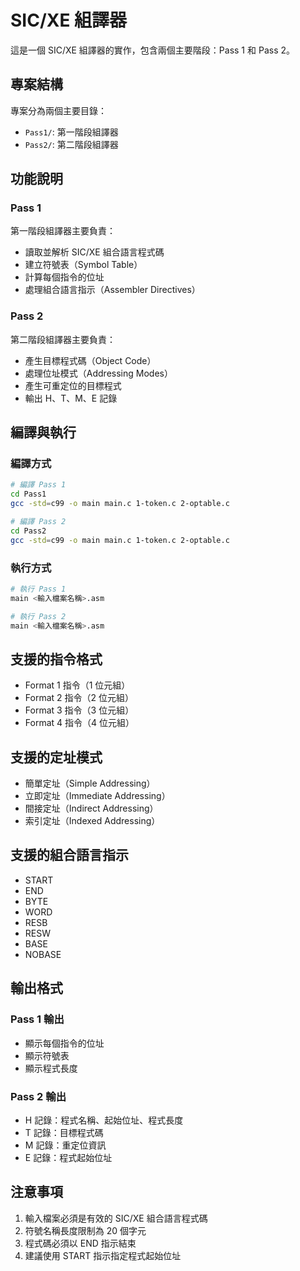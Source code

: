 # SIC/XE 組譯器

這是一個 SIC/XE 組譯器的實作，包含兩個主要階段：Pass 1 和 Pass 2。

## 專案結構

專案分為兩個主要目錄：
- `Pass1/`: 第一階段組譯器
- `Pass2/`: 第二階段組譯器

## 功能說明

### Pass 1
第一階段組譯器主要負責：
- 讀取並解析 SIC/XE 組合語言程式碼
- 建立符號表（Symbol Table）
- 計算每個指令的位址
- 處理組合語言指示（Assembler Directives）

### Pass 2
第二階段組譯器主要負責：
- 產生目標程式碼（Object Code）
- 處理位址模式（Addressing Modes）
- 產生可重定位的目標程式
- 輸出 H、T、M、E 記錄

## 編譯與執行

### 編譯方式
```bash
# 編譯 Pass 1
cd Pass1
gcc -std=c99 -o main main.c 1-token.c 2-optable.c

# 編譯 Pass 2
cd Pass2
gcc -std=c99 -o main main.c 1-token.c 2-optable.c
```

### 執行方式
```bash
# 執行 Pass 1
main <輸入檔案名稱>.asm

# 執行 Pass 2
main <輸入檔案名稱>.asm
```

## 支援的指令格式

- Format 1 指令（1 位元組）
- Format 2 指令（2 位元組）
- Format 3 指令（3 位元組）
- Format 4 指令（4 位元組）

## 支援的定址模式

- 簡單定址（Simple Addressing）
- 立即定址（Immediate Addressing）
- 間接定址（Indirect Addressing）
- 索引定址（Indexed Addressing）

## 支援的組合語言指示

- START
- END
- BYTE
- WORD
- RESB
- RESW
- BASE
- NOBASE

## 輸出格式

### Pass 1 輸出
- 顯示每個指令的位址
- 顯示符號表
- 顯示程式長度

### Pass 2 輸出
- H 記錄：程式名稱、起始位址、程式長度
- T 記錄：目標程式碼
- M 記錄：重定位資訊
- E 記錄：程式起始位址

## 注意事項

1. 輸入檔案必須是有效的 SIC/XE 組合語言程式碼
2. 符號名稱長度限制為 20 個字元
3. 程式碼必須以 END 指示結束
4. 建議使用 START 指示指定程式起始位址 